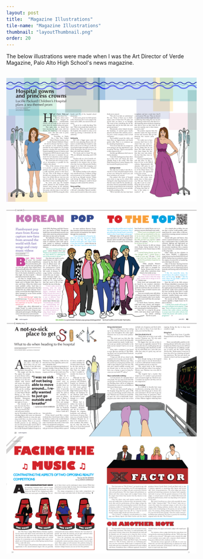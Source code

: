 ```yaml
---
layout: post
title:  "Magazine Illustrations"
tile-name: "Magazine Illustrations"
thumbnail: "layoutThumbnail.png"
order: 20
---
```


The below illustrations were made when I was the Art Director of Verde Magazine, Palo Alto High School's news magazine.

<br>

<div class="row">

  <div class="small-12 medium-8 large-8 columns">
    <img src="/img/verde/hospital.png" alt="Hero Image">
  </div>
  
</div>
<br>

<div class="row">

  <div class="small-12 medium-8 large-8 columns">
    <img src="/img/verde/kpop.png" alt="Hero Image">
  </div>
  
</div>


<div class="row verticalSpace">

  <div class="small-12 medium-8 large-8 columns">
    <img src="/img/verde/sick.png" alt="Hero Image">
  </div>
  
</div>


<div class="row verticalSpace">

  <div class="small-12 medium-8 large-8 columns">
    <img src="/img/verde/xfactor.png" alt="Hero Image">
  </div>

</div>